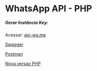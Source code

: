 # WhatsApp API - PHP

##### Gerar Instância Key:
 
Acessar: <a href="https://api-wa.me">api-wa.me</a>

<a href="https://doc.api-wa.me">Swagger</a>

<a href="https://documenter.getpostman.com/view/27660901/2sA3Qs9s7K">Postman</a>


<a href="https://github.com/raphaelvserafim/client-php-api-wa-me">Nova versao PHP</a>

 
 

